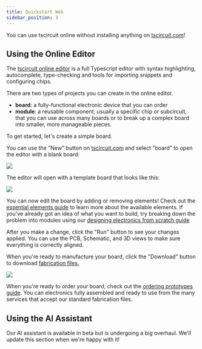 ```yaml
---
title: Quickstart Web
sidebar_position: 3
---
```


You can use tscircuit online without installing anything on [tscircuit.com](https://tscircuit.com)!

## Using the Online Editor

The [tscircuit online editor](https://tscircuit.com/editor) is a full Typescript editor with syntax highlighting, autocomplete, type-checking and tools for importing snippets and configuring chips.

There are two types of projects you can create in the online editor.

- **board**: a fully-functional electronic device that you can order
- **module**: a reusable component, usually a specific chip or subcircuit, that you can use across many boards or to break up a complex board into smaller, more manageable pieces.

To get started, let's create a simple board.

You can use the "New" button on [tscircuit.com](https://tscircuit.com) and select
"board" to open the editor with a blank board:

<img className="img-rounded img-400" src="/img/new-board.png" />

The editor will open with a template board that looks like this:

<img className="img-rounded img-400" src="/img/editor-with-template-board-3d.png" />

You can now edit the board by adding or removing elements! Check out the
[essential elements guide](../guides/essential-elements.md) to learn more about
the available elements. If you've already got an idea of what you want to build,
try breaking down the problem into modules using our [designing electronics from scratch guide](../building-electronics/designing-electronics-from-scratch.md)

After you make a change, click the "Run" button to see your changes applied. You
can use the PCB, Schematic, and 3D views to make sure everything is correctly
aligned.

When you're ready to manufacture your board, click the "Download" button to
download [fabrication files.](../guides/understanding-fabrication-files.md)

<img className="img-rounded img-400" src="/img/online-editor-download.png" />

When you're ready to order your board, check out the [ordering prototypes guide](../building-electronics/bill-of-materials-and-ordering-prototypes.md). You can
electronics fully assembled and ready to use from the many services that accept
our standard fabrication files.

## Using the AI Assistant

Our AI assistant is available in beta but is undergoing a big overhaul. We'll update this section when we're happy with it!
